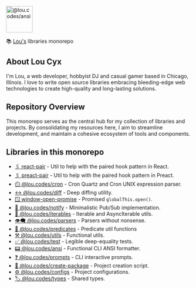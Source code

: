 <img id="logo" alt="@lou.codes/ansi" src="https://lou.codes/logo.svg" height="72" />

📚 [Lou's][lou.codes] libraries monorepo

## About Lou Cyx

I'm Lou, a web developer, hobbyist DJ and casual gamer based in Chicago,
Illinois. I love to write open source libraries embracing bleeding-edge web
technologies to create high-quality and long-lasting solutions.

## Repository Overview

This monorepo serves as the central hub for my collection of libraries and
projects. By consolidating my resources here, I aim to streamline development,
and maintain a cohesive ecosystem of tools and components.

## Libraries in this monorepo

-   [🖇️ react-pair][react_pair] - Util to help with the paired hook pattern in
    React.
-   [🖇️ preact-pair][preact_pair] - Util to help with the paired hook pattern in
    Preact.
-   [⏲️ @lou.codes/cron][cron] - Cron Quartz and Cron UNIX expression parser.
-   [↔️ @lou.codes/diff][diff] - Deep diffing utility.
-   [🪟 window-open-promise][window-open-promise] - Promised
    `globalThis.open()`.
-   [📣 @lou.codes/notify][notify] - Minimalistic Pub/Sub implementation.
-   [🔁 @lou.codes/iterables][iterables] - Iterable and AsyncIterable utils.
-   [👁️‍🗨️ @lou.codes/parsers][parsers] - Parsers without nonsense.
-   [🧐 @lou.codes/predicates][predicates] - Predicate util functions
-   [⚒️ @lou.codes/utils][utils] - Functional utils.
-   [✅ @lou.codes/test][test] - Legible deep-equality tests.
-   [📟 @lou.codes/ansi][ansi] - Functional CLI ANSI formatter.
-   [❓ @lou.codes/prompts][prompts] - CLI interactive prompts.
-   [🚧 @lou.codes/create-package][create-package] - Project creation script.
-   [⚙️ @lou.codes/configs][configs] - Project configurations.
-   [🏷️ @lou.codes/types][types] - Shared types.

<!-- Links -->

[react_pair]: https://lou.codes/libraries/react_pair/
[preact_pair]: https://lou.codes/libraries/preact_pair/
[cron]: https://lou.codes/libraries/lou_codes_cron/
[diff]: https://lou.codes/libraries/lou_codes_diff/
[window-open-promise]: https://lou.codes/libraries/window_open_promise/
[notify]: https://lou.codes/libraries/lou_codes_notify/
[iterables]: https://lou.codes/libraries/lou_codes_iterables/
[parsers]: https://lou.codes/libraries/lou_codes_parsers/
[predicates]: https://lou.codes/libraries/lou_codes_predicates/
[utils]: https://lou.codes/libraries/lou_codes_utils/
[test]: https://lou.codes/libraries/lou_codes_test/
[ansi]: https://lou.codes/libraries/lou_codes_ansi/
[prompts]: https://lou.codes/libraries/lou_codes_prompts/
[create-package]: https://lou.codes/libraries/lou_codes_create_package/
[configs]: https://lou.codes/libraries/lou_codes_configs/
[types]: https://lou.codes/libraries/lou_codes_types/
[lou.codes]: https://lou.codes
